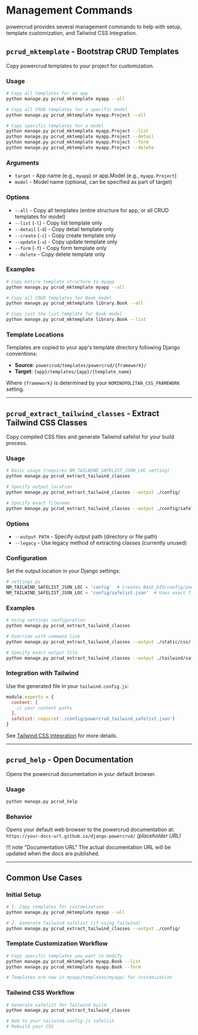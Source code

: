 # Management Commands

powercrud provides several management commands to help with setup, template customization, and Tailwind CSS integration.

## `pcrud_mktemplate` - Bootstrap CRUD Templates

Copy powercrud templates to your project for customization.

### Usage

```bash
# Copy all templates for an app
python manage.py pcrud_mktemplate myapp --all

# Copy all CRUD templates for a specific model
python manage.py pcrud_mktemplate myapp.Project --all

# Copy specific templates for a model
python manage.py pcrud_mktemplate myapp.Project --list
python manage.py pcrud_mktemplate myapp.Project --detail  
python manage.py pcrud_mktemplate myapp.Project --form
python manage.py pcrud_mktemplate myapp.Project --delete
```

### Arguments

- `target` - App name (e.g., `myapp`) or app.Model (e.g., `myapp.Project`)
- `model` - Model name (optional, can be specified as part of target)

### Options

- `--all` - Copy all templates (entire structure for app, or all CRUD templates for model)
- `--list` (`-l`) - Copy list template only
- `--detail` (`-d`) - Copy detail template only  
- `--create` (`-c`) - Copy create template only
- `--update` (`-u`) - Copy update template only
- `--form` (`-f`) - Copy form template only
- `--delete` - Copy delete template only

### Examples

```bash
# Copy entire template structure to myapp
python manage.py pcrud_mktemplate myapp --all

# Copy all CRUD templates for Book model
python manage.py pcrud_mktemplate library.Book --all

# Copy just the list template for Book model
python manage.py pcrud_mktemplate library.Book --list
```

### Template Locations

Templates are copied to your app's template directory following Django conventions:

- **Source**: `powercrud/templates/powercrud/{framework}/`
- **Target**: `{app}/templates/{app}/{template_name}`

Where `{framework}` is determined by your `NOMINOPOLITAN_CSS_FRAMEWORK` setting.

---

## `pcrud_extract_tailwind_classes` - Extract Tailwind CSS Classes

Copy compiled CSS files and generate Tailwind safelist for your build process.

### Usage

```bash
# Basic usage (requires NM_TAILWIND_SAFELIST_JSON_LOC setting)
python manage.py pcrud_extract_tailwind_classes

# Specify output location
python manage.py pcrud_extract_tailwind_classes --output ./config/

# Specify exact filename
python manage.py pcrud_extract_tailwind_classes --output ./config/safelist.json
```

### Options

- `--output PATH` - Specify output path (directory or file path)
- `--legacy` - Use legacy method of extracting classes (currently unused)

### Configuration

Set the output location in your Django settings:

```python
# settings.py
NM_TAILWIND_SAFELIST_JSON_LOC = 'config'  # Creates BASE_DIR/config/powercrud_tailwind_safelist.json
NM_TAILWIND_SAFELIST_JSON_LOC = 'config/safelist.json'  # Uses exact filename
```

### Examples

```bash
# Using settings configuration
python manage.py pcrud_extract_tailwind_classes

# Override with command line
python manage.py pcrud_extract_tailwind_classes --output ./static/css/

# Specify exact output file
python manage.py pcrud_extract_tailwind_classes --output ./tailwind/safelist.json
```

### Integration with Tailwind

Use the generated file in your `tailwind.config.js`:

```javascript
module.exports = {
  content: [
    // your content paths
  ],
  safelist: require('./config/powercrud_tailwind_safelist.json')
}
```

See [Tailwind CSS Integration](../configuration/styling.md#tailwind-css-integration) for more details.

---

## `pcrud_help` - Open Documentation

Opens the powercrud documentation in your default browser.

### Usage

```bash
python manage.py pcrud_help
```

### Behavior

Opens your default web browser to the powercrud documentation at:
`https://your-docs-url.github.io/django-powercrud/` *(placeholder URL)*

!!! note "Documentation URL"
    The actual documentation URL will be updated when the docs are published.

---

## Common Use Cases

### Initial Setup

```bash
# 1. Copy templates for customization
python manage.py pcrud_mktemplate myapp --all

# 2. Generate Tailwind safelist (if using Tailwind)
python manage.py pcrud_extract_tailwind_classes --output ./config/
```

### Template Customization Workflow

```bash
# Copy specific templates you want to modify
python manage.py pcrud_mktemplate myapp.Book --list
python manage.py pcrud_mktemplate myapp.Book --form

# Templates are now in myapp/templates/myapp/ for customization
```

### Tailwind CSS Workflow

```bash
# Generate safelist for Tailwind build
python manage.py pcrud_extract_tailwind_classes

# Add to your tailwind.config.js safelist
# Rebuild your CSS
```
